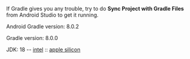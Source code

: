 

If Gradle gives you any trouble, try to do **Sync Project with Gradle Files** from Android Studio to 
get it running.

Android Gradle version: 8.0.2


Gradle version: 8.0.0


JDK: 18 -- [intel](https://formulae.brew.sh/cask/corretto) :: [apple silicon](https://formulae.brew.sh/cask/zulu)